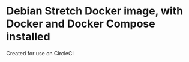 # Debian Stretch Docker image, with Docker and Docker Compose installed

Created for use on CircleCI
